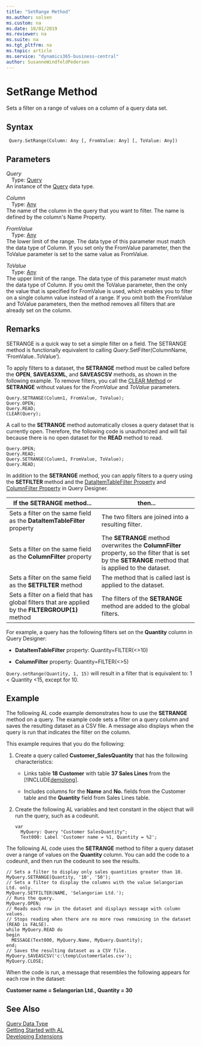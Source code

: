 ```yaml
---
title: "SetRange Method"
ms.author: solsen
ms.custom: na
ms.date: 10/01/2019
ms.reviewer: na
ms.suite: na
ms.tgt_pltfrm: na
ms.topic: article
ms.service: "dynamics365-business-central"
author: SusanneWindfeldPedersen
---
```

[//]: # (START>DO_NOT_EDIT)
[//]: # (IMPORTANT:Do not edit any of the content between here and the END>DO_NOT_EDIT.)
[//]: # (Any modifications should be made in the .xml files in the ModernDev repo.)
# SetRange Method
Sets a filter on a range of values on a column of a query data set.


## Syntax
```
 Query.SetRange(Column: Any [, FromValue: Any] [, ToValue: Any])
```
## Parameters
*Query*  
&emsp;Type: [Query](query-data-type.md)  
An instance of the [Query](query-data-type.md) data type.  

*Column*  
&emsp;Type: [Any](../any/any-data-type.md)  
The name of the column in the query that you want to filter. The name is defined by the column's Name Property.
        
*FromValue*  
&emsp;Type: [Any](../any/any-data-type.md)  
The lower limit of the range. The data type of this parameter must match the data type of Column. If you set only the FromValue parameter, then the ToValue parameter is set to the same value as FromValue.
          
*ToValue*  
&emsp;Type: [Any](../any/any-data-type.md)  
The upper limit of the range. The data type of this parameter must match the data type of Column. If you omit the ToValue parameter, then the only the value that is specified for FromValue is used, which enables you to filter on a single column value instead of a range. If you omit both the FromValue and ToValue parameters, then the method removes all filters that are already set on the column.
          



[//]: # (IMPORTANT: END>DO_NOT_EDIT)

## Remarks  
 SETRANGE is a quick way to set a simple filter on a field. The SETRANGE method is functionally equivalent to calling *Query*.SetFilter\(ColumnName, ‘FromValue..ToValue’\).  
  
 To apply filters to a dataset, the **SETRANGE** method must be called before the **OPEN**, **SAVEASXML**, and **SAVEASCSV** methods, as shown in the following example. To remove filters, you call the [CLEAR Method](../system/system-clear-joker-method.md) or **SETRANGE** without values for the *FromValue* and *ToValue* parameters.  
  
```  
Query.SETRANGE(Column1, FromValue, ToValue);  
Query.OPEN;  
Query.READ;  
CLEAR(Query);  
```  
  
 A call to the **SETRANGE** method automatically closes a query dataset that is currently open. Therefore, the following code is unauthorized and will fail because there is no open dataset for the **READ** method to read.  
  
```  
Query.OPEN;  
Query.READ;  
Query.SETRANGE(Column1, FromValue, ToValue);  
Query.READ;  
```  
  
 In addition to the **SETRANGE** method, you can apply filters to a query using the **SETFILTER** method and the [DataItemTableFilter Property](../../properties/devenv-dataitemtable-filter-property.md) and [ColumnFilter Property](../../properties/devenv-columnfilter-property.md) in Query Designer.  
  
|If the **SETRANGE** method...|then...|  
|-------------------------------------|-------------|  
|Sets a filter on the same field as the **DataItemTableFilter** property|The two filters are joined into a resulting filter.|  
|Sets a filter on the same field as the **ColumnFilter** property|The **SETRANGE** method overwrites the **ColumnFilter** property, so the filter that is set by the **SETRANGE** method that is applied to the dataset.|  
|Sets a filter on the same field as the **SETFILTER** method|The method that is called last is applied to the dataset.|  
|Sets a filter on a field that has global filters that are applied by the **FILTERGROUP\(1\)** method|The filters of the **SETRANGE** method are added to the global filters.|  
  
 For example, a query has the following filters set on the **Quantity** column in Query Designer:  
  
-   **DataItemTableFilter** property: Quantity=FILTER\(\<>10\)  
  
-   **ColumnFilter** property: Quantity=FILTER\(\<>5\)  
  
 `Query.setRange(Quantity, 1, 15)` will result in a filter that is equivalent to: 1 \< Quantity \<15, except for 10.  
  
 <!--Links For more information about how to set filters in Query Designer, see [Understanding Query Filters](Understanding-Query-Filters.md). --> 
  
## Example  
 The following AL code example demonstrates how to use the **SETRANGE** method on a query. The example code sets a filter on a query column and saves the resulting dataset as a CSV file. A message also displays when the query is run that indicates the filter on the column.  
  
 This example requires that you do the following:  
  
1.  Create a query called **Customer\_SalesQuantity** that has the following characteristics:  
  
    -   Links table **18 Customer** with table **37 Sales Lines** from the [!INCLUDE[demolong](../../includes/demolong_md.md)].  
  
    -   Includes columns for the **Name** and **No.** fields from the Customer table and the **Quantity** field from Sales Lines table.  

  
2.  Create the following AL variables and text constant in the object that will run the query, such as a codeunit.  
  
      ```
     var
        MyQuery: Query "Customer SalesQuantity";
        Text000: Label 'Customer name = %1, Quantity = %2';
    ``` 
  
 The following AL code uses the **SETRANGE** method to filter a query dataset over a range of values on the **Quantity** column. You can add the code to a codeunit, and then run the codeunit to see the results.  
  
```  
// Sets a filter to display only sales quantities greater than 10.  
MyQuery.SETRANGE(Quantity, '10', '50');  
// Sets a filter to display the columns with the value Selangorian Ltd. only.  
MyQuery.SETFILTER(NAME, 'Selangorian Ltd.');  
// Runs the query.  
MyQuery.OPEN;  
// Reads each row in the dataset and displays message with column values.  
// Stops reading when there are no more rows remaining in the dataset (READ is FALSE).  
while MyQuery.READ do  
begin  
  MESSAGE(Text000, MyQuery.Name, MyQuery.Quantity);  
end;   
// Saves the resulting dataset as a CSV file.  
MyQuery.SAVEASCSV('c:\temp\CustomerSales.csv');  
MyQuery.CLOSE;  
```  
  
 When the code is run, a message that resembles the following appears for each row in the dataset:  
  
 **Customer name = Selangorian Ltd., Quantity = 30**

## See Also
[Query Data Type](query-data-type.md)  
[Getting Started with AL](../../devenv-get-started.md)  
[Developing Extensions](../../devenv-dev-overview.md)